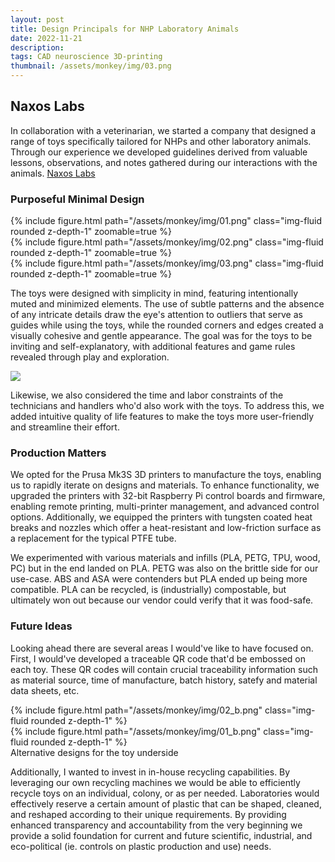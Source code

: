 ```yaml
---
layout: post
title: Design Principals for NHP Laboratory Animals
date: 2022-11-21
description: 
tags: CAD neuroscience 3D-printing
thumbnail: /assets/monkey/img/03.png
---
```


## Naxos Labs

In collaboration with a veterinarian, we started a company that designed a range of toys specifically tailored for NHPs and other laboratory animals. Through our experience we developed guidelines derived from valuable lessons, observations, and notes gathered during our interactions with the animals. [Naxos Labs](https://naxoslab.ca/)

### Purposeful Minimal Design

<div class="row mt-3">
    <div class="col-sm mt-3 mt-md-0">
        {% include figure.html path="/assets/monkey/img/01.png" class="img-fluid rounded z-depth-1" zoomable=true %}
    </div>
    <div class="col-sm mt-3 mt-md-0">
        {% include figure.html path="/assets/monkey/img/02.png" class="img-fluid rounded z-depth-1" zoomable=true %}
    </div>
    <div class="col-sm mt-3 mt-md-0">
        {% include figure.html path="/assets/monkey/img/03.png" class="img-fluid rounded z-depth-1" zoomable=true %}
    </div>
</div>

The toys were designed with simplicity in mind, featuring intentionally muted and minimized elements. The use of subtle patterns and the absence of any intricate details draw the eye's attention to outliers that serve as guides while using the toys, while the rounded corners and edges created a visually cohesive and gentle appearance. The goal was for the toys to be inviting and self-explanatory, with additional features and game rules revealed through play and exploration. 


<div class="img_row">
    <img class="col three" src="/assets/monkey/gif/00-2.gif">
</div>

Likewise, we also considered the time and labor constraints of the technicians and handlers who'd also work with the toys. To address this, we added intuitive quality of life features to make the toys more user-friendly and streamline their effort.

### Production Matters

We opted for the Prusa Mk3S 3D printers to manufacture the toys, enabling us to rapidly iterate on designs and materials. To enhance functionality, we upgraded the printers with 32-bit Raspberry Pi control boards and firmware, enabling remote printing, multi-printer management, and advanced control options. Additionally, we equipped the printers with tungsten coated heat breaks and nozzles which offer a heat-resistant and low-friction surface as a replacement for the typical PTFE tube.

We experimented with various materials and infills (PLA, PETG, TPU, wood, PC) but in the end landed on PLA. PETG was also on the brittle side for our use-case. ABS and ASA were contenders but PLA ended up being more compatible. PLA can be recycled, is (industrially) compostable, but ultimately won out because our vendor could verify that it was food-safe.  

### Future Ideas

Looking ahead there are several areas I would've like to have focused on. First, I would've developed a traceable QR code that'd be embossed on each toy. These QR codes will contain crucial traceability information such as material source, time of manufacture, batch history, satefy and material data sheets, etc. 

<div class="row mt-3">
    <div class="col-sm mt-3 mt-md-0">
        {% include figure.html path="/assets/monkey/img/02_b.png" class="img-fluid rounded z-depth-1" %}
    </div>
    <div class="col-sm mt-3 mt-md-0">
        {% include figure.html path="/assets/monkey/img/01_b.png" class="img-fluid rounded z-depth-1" %}
    </div>
</div>

<div class="caption">
    Alternative designs for the toy underside
</div>

Additionally, I wanted to invest in in-house recycling capabilities. By leveraging our own recycling machines we would be able to efficiently recycle toys on an individual, colony, or as per needed. Laboratories would effectively reserve a certain amount of plastic that can be shaped, cleaned, and reshaped according to their unique requirements. By providing enhanced transparency and accountability from the very beginning we provide a solid foundation for current and future scientific, industrial, and eco-political (ie. controls on plastic production and use) needs.